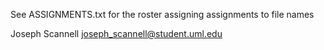See ASSIGNMENTS.txt for the roster assigning assignments
to file names

Joseph Scannell
joseph_scannell@student.uml.edu
